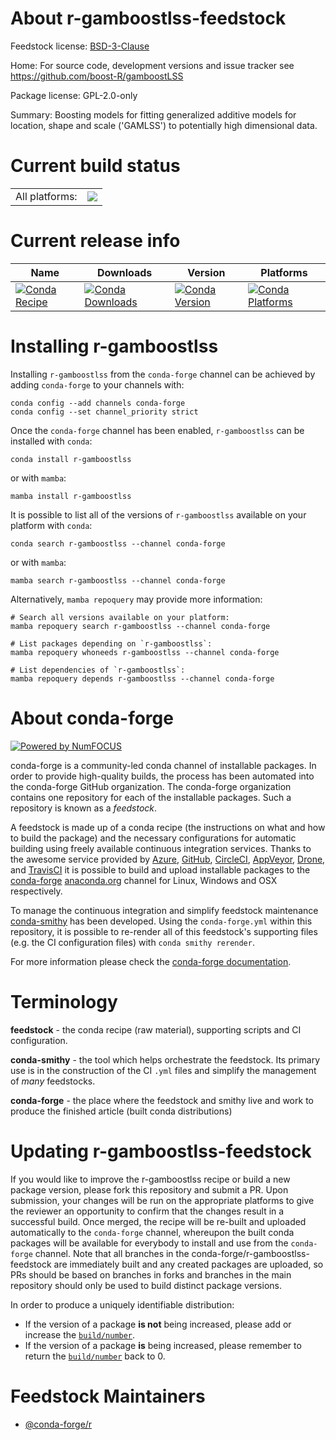 About r-gamboostlss-feedstock
=============================

Feedstock license: [BSD-3-Clause](https://github.com/conda-forge/r-gamboostlss-feedstock/blob/main/LICENSE.txt)

Home: For source code, development versions and issue tracker see https://github.com/boost-R/gamboostLSS

Package license: GPL-2.0-only

Summary: Boosting models for fitting generalized additive models for location, shape and scale ('GAMLSS') to potentially high dimensional data.

Current build status
====================


<table><tr><td>All platforms:</td>
    <td>
      <a href="https://dev.azure.com/conda-forge/feedstock-builds/_build/latest?definitionId=2635&branchName=main">
        <img src="https://dev.azure.com/conda-forge/feedstock-builds/_apis/build/status/r-gamboostlss-feedstock?branchName=main">
      </a>
    </td>
  </tr>
</table>

Current release info
====================

| Name | Downloads | Version | Platforms |
| --- | --- | --- | --- |
| [![Conda Recipe](https://img.shields.io/badge/recipe-r--gamboostlss-green.svg)](https://anaconda.org/conda-forge/r-gamboostlss) | [![Conda Downloads](https://img.shields.io/conda/dn/conda-forge/r-gamboostlss.svg)](https://anaconda.org/conda-forge/r-gamboostlss) | [![Conda Version](https://img.shields.io/conda/vn/conda-forge/r-gamboostlss.svg)](https://anaconda.org/conda-forge/r-gamboostlss) | [![Conda Platforms](https://img.shields.io/conda/pn/conda-forge/r-gamboostlss.svg)](https://anaconda.org/conda-forge/r-gamboostlss) |

Installing r-gamboostlss
========================

Installing `r-gamboostlss` from the `conda-forge` channel can be achieved by adding `conda-forge` to your channels with:

```
conda config --add channels conda-forge
conda config --set channel_priority strict
```

Once the `conda-forge` channel has been enabled, `r-gamboostlss` can be installed with `conda`:

```
conda install r-gamboostlss
```

or with `mamba`:

```
mamba install r-gamboostlss
```

It is possible to list all of the versions of `r-gamboostlss` available on your platform with `conda`:

```
conda search r-gamboostlss --channel conda-forge
```

or with `mamba`:

```
mamba search r-gamboostlss --channel conda-forge
```

Alternatively, `mamba repoquery` may provide more information:

```
# Search all versions available on your platform:
mamba repoquery search r-gamboostlss --channel conda-forge

# List packages depending on `r-gamboostlss`:
mamba repoquery whoneeds r-gamboostlss --channel conda-forge

# List dependencies of `r-gamboostlss`:
mamba repoquery depends r-gamboostlss --channel conda-forge
```


About conda-forge
=================

[![Powered by
NumFOCUS](https://img.shields.io/badge/powered%20by-NumFOCUS-orange.svg?style=flat&colorA=E1523D&colorB=007D8A)](https://numfocus.org)

conda-forge is a community-led conda channel of installable packages.
In order to provide high-quality builds, the process has been automated into the
conda-forge GitHub organization. The conda-forge organization contains one repository
for each of the installable packages. Such a repository is known as a *feedstock*.

A feedstock is made up of a conda recipe (the instructions on what and how to build
the package) and the necessary configurations for automatic building using freely
available continuous integration services. Thanks to the awesome service provided by
[Azure](https://azure.microsoft.com/en-us/services/devops/), [GitHub](https://github.com/),
[CircleCI](https://circleci.com/), [AppVeyor](https://www.appveyor.com/),
[Drone](https://cloud.drone.io/welcome), and [TravisCI](https://travis-ci.com/)
it is possible to build and upload installable packages to the
[conda-forge](https://anaconda.org/conda-forge) [anaconda.org](https://anaconda.org/)
channel for Linux, Windows and OSX respectively.

To manage the continuous integration and simplify feedstock maintenance
[conda-smithy](https://github.com/conda-forge/conda-smithy) has been developed.
Using the ``conda-forge.yml`` within this repository, it is possible to re-render all of
this feedstock's supporting files (e.g. the CI configuration files) with ``conda smithy rerender``.

For more information please check the [conda-forge documentation](https://conda-forge.org/docs/).

Terminology
===========

**feedstock** - the conda recipe (raw material), supporting scripts and CI configuration.

**conda-smithy** - the tool which helps orchestrate the feedstock.
                   Its primary use is in the construction of the CI ``.yml`` files
                   and simplify the management of *many* feedstocks.

**conda-forge** - the place where the feedstock and smithy live and work to
                  produce the finished article (built conda distributions)


Updating r-gamboostlss-feedstock
================================

If you would like to improve the r-gamboostlss recipe or build a new
package version, please fork this repository and submit a PR. Upon submission,
your changes will be run on the appropriate platforms to give the reviewer an
opportunity to confirm that the changes result in a successful build. Once
merged, the recipe will be re-built and uploaded automatically to the
`conda-forge` channel, whereupon the built conda packages will be available for
everybody to install and use from the `conda-forge` channel.
Note that all branches in the conda-forge/r-gamboostlss-feedstock are
immediately built and any created packages are uploaded, so PRs should be based
on branches in forks and branches in the main repository should only be used to
build distinct package versions.

In order to produce a uniquely identifiable distribution:
 * If the version of a package **is not** being increased, please add or increase
   the [``build/number``](https://docs.conda.io/projects/conda-build/en/latest/resources/define-metadata.html#build-number-and-string).
 * If the version of a package **is** being increased, please remember to return
   the [``build/number``](https://docs.conda.io/projects/conda-build/en/latest/resources/define-metadata.html#build-number-and-string)
   back to 0.

Feedstock Maintainers
=====================

* [@conda-forge/r](https://github.com/conda-forge/r/)

